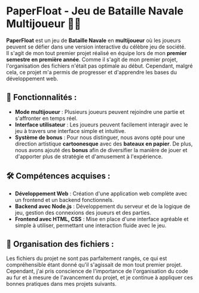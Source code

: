 # PaperFloat - Jeu de Bataille Navale Multijoueur 🌊⚓

**PaperFloat** est un jeu de **Bataille Navale** en **multijoueur** où les joueurs peuvent se défier dans une version interactive du célèbre jeu de société.  
Il s'agit de mon tout premier projet réalisé en équipe lors de mon **premier semestre en première année**. Comme il s'agit de mon premier projet, l'organisation des fichiers n'était pas optimale au début. Cependant, malgré cela, ce projet m'a permis de progresser et d'apprendre les bases du développement web.

## 🚀 Fonctionnalités :
- **Mode multijoueur** : Plusieurs joueurs peuvent rejoindre une partie et s'affronter en temps réel.
- **Interface utilisateur** : Les joueurs peuvent facilement interagir avec le jeu à travers une interface simple et intuitive.
- **Système de bonus** : Pour nous distinguer, nous avons opté pour une direction artistique **cartoonesque** avec des **bateaux en papier**. De plus, nous avons ajouté des **bonus** afin de diversifier la manière de jouer et d'apporter plus de stratégie et d'amusement à l'expérience.

## 🛠️ Compétences acquises :
- **Développement Web** : Création d'une application web complète avec un frontend et un backend fonctionnels.
- **Backend avec Node.js** : Développement du serveur et de la logique de jeu, gestion des connexions des joueurs et des parties.
- **Frontend avec HTML, CSS** : Mise en place d'une interface agréable et simple à utiliser, permettant une interaction fluide avec le jeu.

## 📂 Organisation des fichiers :
Les fichiers du projet ne sont pas parfaitement rangés, ce qui est compréhensible étant donné qu'il s'agissait de mon tout premier projet. Cependant, j'ai pris conscience de l'importance de l'organisation du code au fur et à mesure de l'avancement du projet, et je continue à appliquer ces bonnes pratiques dans mes projets suivants.
